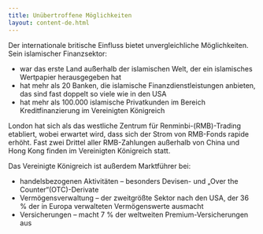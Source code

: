 ```yaml
---
title: Unübertroffene Möglichkeiten
layout: content-de.html
--- 
```


Der internationale britische Einfluss bietet unvergleichliche Möglichkeiten. Sein islamischer Finanzsektor: 

- war das erste Land außerhalb der islamischen Welt, der ein islamisches Wertpapier herausgegeben hat 
- hat mehr als 20 Banken, die islamische Finanzdienstleistungen anbieten, das sind fast doppelt so viele wie in den USA 
- hat mehr als 100.000 islamische Privatkunden im Bereich Kreditfinanzierung im Vereinigten Königreich

London hat sich als das westliche Zentrum für Renminbi-(RMB)-Trading etabliert, wobei erwartet wird, dass sich der Strom von RMB-Fonds rapide erhöht. Fast zwei Drittel aller RMB-Zahlungen außerhalb von China und Hong Kong finden im Vereinigten Königreich statt. 

Das Vereinigte Königreich ist außerdem Marktführer bei:

- handelsbezogenen Aktivitäten – besonders Devisen- und „Over the Counter“(OTC)-Derivate 
- Vermögensverwaltung – der zweitgrößte Sektor nach den USA, der 36 % der in Europa verwalteten Vermögenswerte ausmacht 
- Versicherungen – macht 7 % der weltweiten Premium-Versicherungen aus